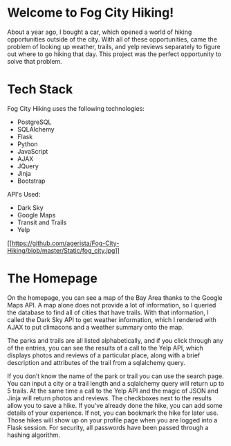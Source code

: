 # Welcome to Fog City Hiking!

About a year ago, I bought a car, which opened a world of hiking opportunities outside of the city. With all of these opportunities, came the problem of looking up weather, trails, and yelp reviews separately to figure out where to go hiking that day. This project was the perfect opportunity to solve that problem.

# Tech Stack

Fog City Hiking uses the following technologies:

* PostgreSQL
* SQLAlchemy
* Flask
* Python
* JavaScript
* AJAX
* JQuery
* Jinja
* Bootstrap

API's Used:

* Dark Sky
* Google Maps
* Transit and Trails
* Yelp

[[https://github.com/agerista/Fog-City-Hiking/blob/master/Static/fog_city.jpg]]

# The Homepage

On the homepage, you can see a map of the Bay Area thanks to the Google Maps API.  A map alone does not provide a lot of information, so I queried the database to find all of cities that have trails. With that information, I called the Dark Sky API to get weather information, which I rendered with AJAX to put climacons and a weather summary onto the map.



The parks and trails are all listed alphabetically, and if you click through any of the entries, you can see the results of a call to the Yelp API, which displays photos and reviews of a particular place, along with a brief description and attributes of the trail from a sqlalchemy query.

If you don’t know the name of the park or trail you can use the search page. You can input a city or a trail length and a sqlalchemy query will return up to 5 trails. At the same time a call to the Yelp API and the magic of JSON and Jinja will return photos and reviews. The checkboxes next to the results allow you to save a hike. If you’ve already done the hike, you can add some details of your experience. If not, you can bookmark the hike for later use. Those hikes will show up on your profile page when you are logged into a Flask session.  For security, all passwords have been passed through a hashing algorithm. 
